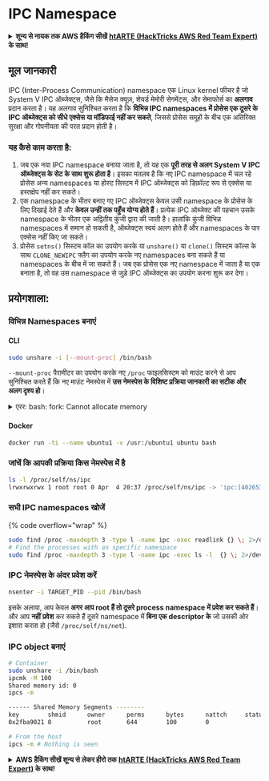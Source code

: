 # IPC Namespace

<details>

<summary><strong>शून्य से नायक तक AWS हैकिंग सीखें</strong> <a href="https://training.hacktricks.xyz/courses/arte"><strong>htARTE (HackTricks AWS Red Team Expert)</strong></a><strong> के साथ!</strong></summary>

HackTricks का समर्थन करने के अन्य तरीके:

* यदि आप चाहते हैं कि आपकी **कंपनी का विज्ञापन HackTricks में दिखाई दे** या **HackTricks को PDF में डाउनलोड करें**, तो [**सब्सक्रिप्शन प्लान्स**](https://github.com/sponsors/carlospolop) देखें!
* [**आधिकारिक PEASS & HackTricks स्वैग**](https://peass.creator-spring.com) प्राप्त करें
* [**The PEASS Family**](https://opensea.io/collection/the-peass-family) की खोज करें, हमारा विशेष [**NFTs**](https://opensea.io/collection/the-peass-family) संग्रह
* 💬 [**Discord group**](https://discord.gg/hRep4RUj7f) में **शामिल हों** या [**telegram group**](https://t.me/peass) में या **Twitter** पर 🐦 [**@carlospolopm**](https://twitter.com/carlospolopm) को **फॉलो करें**.
* [**HackTricks**](https://github.com/carlospolop/hacktricks) और [**HackTricks Cloud**](https://github.com/carlospolop/hacktricks-cloud) github repos में PRs सबमिट करके अपनी हैकिंग ट्रिक्स साझा करें.

</details>

## मूल जानकारी

IPC (Inter-Process Communication) namespace एक Linux kernel फीचर है जो System V IPC ऑब्जेक्ट्स, जैसे कि मैसेज क्यूज़, शेयर्ड मेमोरी सेगमेंट्स, और सेमाफोर्स का **अलगाव** प्रदान करता है। यह अलगाव सुनिश्चित करता है कि **विभिन्न IPC namespaces में प्रोसेस एक दूसरे के IPC ऑब्जेक्ट्स को सीधे एक्सेस या मॉडिफाई नहीं कर सकते**, जिससे प्रोसेस समूहों के बीच एक अतिरिक्त सुरक्षा और गोपनीयता की परत प्रदान होती है।

### यह कैसे काम करता है:

1. जब एक नया IPC namespace बनाया जाता है, तो यह एक **पूरी तरह से अलग System V IPC ऑब्जेक्ट्स के सेट के साथ शुरू होता है**। इसका मतलब है कि नए IPC namespace में चल रहे प्रोसेस अन्य namespaces या होस्ट सिस्टम में IPC ऑब्जेक्ट्स को डिफ़ॉल्ट रूप से एक्सेस या हस्तक्षेप नहीं कर सकते।
2. एक namespace के भीतर बनाए गए IPC ऑब्जेक्ट्स केवल उसी namespace के प्रोसेस के लिए दिखाई देते हैं और **केवल उन्हीं तक पहुँच योग्य होते हैं**। प्रत्येक IPC ऑब्जेक्ट की पहचान उसके namespace के भीतर एक अद्वितीय कुंजी द्वारा की जाती है। हालांकि कुंजी विभिन्न namespaces में समान हो सकती है, ऑब्जेक्ट्स स्वयं अलग होते हैं और namespaces के पार एक्सेस नहीं किए जा सकते।
3. प्रोसेस `setns()` सिस्टम कॉल का उपयोग करके या `unshare()` या `clone()` सिस्टम कॉल्स के साथ `CLONE_NEWIPC` फ्लैग का उपयोग करके नए namespaces बना सकते हैं या namespaces के बीच में जा सकते हैं। जब एक प्रोसेस एक नए namespace में जाता है या एक बनाता है, तो वह उस namespace से जुड़े IPC ऑब्जेक्ट्स का उपयोग करना शुरू कर देगा।

## प्रयोगशाला:

### विभिन्न Namespaces बनाएं

#### CLI
```bash
sudo unshare -i [--mount-proc] /bin/bash
```
`--mount-proc` पैरामीटर का उपयोग करके नए `/proc` फाइलसिस्टम को माउंट करने से आप सुनिश्चित करते हैं कि नए माउंट नेमस्पेस में **उस नेमस्पेस के विशिष्ट प्रक्रिया जानकारी का सटीक और अलग दृश्य हो**।

<details>

<summary>एरर: bash: fork: Cannot allocate memory</summary>

यदि आप पिछली लाइन `-f` के बिना चलाते हैं तो आपको वह एरर मिलेगा।\
यह एरर इसलिए होता है क्योंकि PID 1 प्रक्रिया नए नेमस्पेस में बाहर निकल जाती है।

bash चलने के बाद, bash कई नए सब-प्रोसेस फोर्क करेगा कुछ काम करने के लिए। यदि आप unshare को -f के बिना चलाते हैं, तो bash का समान pid होगा जैसा कि वर्तमान "unshare" प्रक्रिया का है। वर्तमान "unshare" प्रक्रिया unshare सिस्टमकॉल को कॉल करती है, एक नया pid नेमस्पेस बनाती है, लेकिन वर्तमान "unshare" प्रक्रिया नए pid नेमस्पेस में नहीं होती है। यह लिनक्स कर्नेल का वांछित व्यवहार है: प्रक्रिया A एक नया नेमस्पेस बनाती है, प्रक्रिया A स्वयं नए नेमस्पेस में नहीं डाली जाती है, केवल प्रक्रिया A की सब-प्रोसेस ही नए नेमस्पेस में डाली जाती हैं। इसलिए जब आप चलाते हैं:
```
unshare -p /bin/bash
```
```markdown
unshare प्रक्रिया /bin/bash को exec करेगी, और /bin/bash कई सब-प्रोसेस फोर्क करेगा, पहला सब-प्रोसेस बैश का नए नेमस्पेस का PID 1 बन जाएगा, और सबप्रोसेस अपना काम पूरा करने के बाद बाहर निकल जाएगा। इसलिए नए नेमस्पेस का PID 1 बाहर निकल जाता है।

PID 1 प्रक्रिया का एक विशेष कार्य होता है: यह सभी अनाथ प्रक्रियाओं का माता-पिता प्रक्रिया बन जाना चाहिए। अगर रूट नेमस्पेस में PID 1 प्रक्रिया बाहर निकल जाती है, तो कर्नेल पैनिक हो जाएगा। अगर एक सब नेमस्पेस में PID 1 प्रक्रिया बाहर निकल जाती है, तो लिनक्स कर्नेल disable\_pid\_allocation फंक्शन को कॉल करेगा, जो उस नेमस्पेस में PIDNS\_HASH\_ADDING फ्लैग को साफ कर देगा। जब लिनक्स कर्नेल एक नई प्रक्रिया बनाता है, कर्नेल alloc\_pid फंक्शन को कॉल करेगा ताकि एक नेमस्पेस में PID आवंटित कर सके, और अगर PIDNS\_HASH\_ADDING फ्लैग सेट नहीं है, तो alloc\_pid फंक्शन एक -ENOMEM त्रुटि लौटाएगा। इसीलिए आपको "Cannot allocate memory" त्रुटि मिली।

आप इस समस्या को '-f' विकल्प का उपयोग करके हल कर सकते हैं:
```
```
unshare -fp /bin/bash
```
यदि आप '-f' विकल्प के साथ unshare चलाते हैं, तो unshare नया pid namespace बनाने के बाद एक नई प्रक्रिया को fork करेगा। और नई प्रक्रिया में /bin/bash चलाएगा। नई प्रक्रिया नए pid namespace की pid 1 होगी। फिर bash कई सब-प्रक्रियाओं को कुछ काम करने के लिए fork करेगा। चूंकि bash स्वयं नए pid namespace की pid 1 है, इसकी सब-प्रक्रियाएं बिना किसी समस्या के बाहर निकल सकती हैं।

[https://stackoverflow.com/questions/44666700/unshare-pid-bin-bash-fork-cannot-allocate-memory](https://stackoverflow.com/questions/44666700/unshare-pid-bin-bash-fork-cannot-allocate-memory) से कॉपी किया गया

</details>

#### Docker
```bash
docker run -ti --name ubuntu1 -v /usr:/ubuntu1 ubuntu bash
```
### &#x20;जांचें कि आपकी प्रक्रिया किस नेमस्पेस में है
```bash
ls -l /proc/self/ns/ipc
lrwxrwxrwx 1 root root 0 Apr  4 20:37 /proc/self/ns/ipc -> 'ipc:[4026531839]'
```
### सभी IPC namespaces खोजें

{% code overflow="wrap" %}
```bash
sudo find /proc -maxdepth 3 -type l -name ipc -exec readlink {} \; 2>/dev/null | sort -u
# Find the processes with an specific namespace
sudo find /proc -maxdepth 3 -type l -name ipc -exec ls -l  {} \; 2>/dev/null | grep <ns-number>
```
### IPC नेमस्पेस के अंदर प्रवेश करें
```bash
nsenter -i TARGET_PID --pid /bin/bash
```
इसके अलावा, आप केवल **अगर आप root हैं तो दूसरे process namespace में प्रवेश कर सकते हैं**। और आप **नहीं** **प्रवेश** कर सकते हैं दूसरे namespace में **बिना एक descriptor के** जो उसकी ओर इशारा करता हो (जैसे `/proc/self/ns/net`).

### IPC object बनाएं
```bash
# Container
sudo unshare -i /bin/bash
ipcmk -M 100
Shared memory id: 0
ipcs -m

------ Shared Memory Segments --------
key        shmid      owner      perms      bytes      nattch     status
0x2fba9021 0          root       644        100        0

# From the host
ipcs -m # Nothing is seen
```
<details>

<summary><strong>AWS हैकिंग सीखें शून्य से लेकर हीरो तक</strong> <a href="https://training.hacktricks.xyz/courses/arte"><strong>htARTE (HackTricks AWS Red Team Expert)</strong></a><strong> के साथ!</strong></summary>

HackTricks का समर्थन करने के अन्य तरीके:

* यदि आप चाहते हैं कि आपकी **कंपनी का विज्ञापन HackTricks में दिखाई दे** या **HackTricks को PDF में डाउनलोड करें**, तो [**सब्सक्रिप्शन प्लान्स**](https://github.com/sponsors/carlospolop) देखें!
* [**आधिकारिक PEASS & HackTricks स्वैग प्राप्त करें**](https://peass.creator-spring.com)
* [**The PEASS Family**](https://opensea.io/collection/the-peass-family) की खोज करें, हमारा एक्सक्लूसिव [**NFTs**](https://opensea.io/collection/the-peass-family) का संग्रह
* 💬 [**Discord group**](https://discord.gg/hRep4RUj7f) में **शामिल हों** या [**telegram group**](https://t.me/peass) में या **Twitter** 🐦 पर मुझे **फॉलो** करें [**@carlospolopm**](https://twitter.com/carlospolopm)**.**
* [**HackTricks**](https://github.com/carlospolop/hacktricks) और [**HackTricks Cloud**](https://github.com/carlospolop/hacktricks-cloud) github repos में PRs सबमिट करके अपनी हैकिंग ट्रिक्स शेयर करें।

</details>
